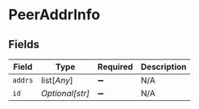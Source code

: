 # PeerAddrInfo


## Fields

| Field              | Type               | Required           | Description        |
| ------------------ | ------------------ | ------------------ | ------------------ |
| `addrs`            | list[*Any*]        | :heavy_minus_sign: | N/A                |
| `id`               | *Optional[str]*    | :heavy_minus_sign: | N/A                |
